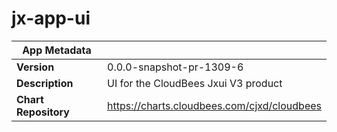 # jx-app-ui

|App Metadata||
|---|---|
| **Version** | 0.0.0-snapshot-pr-1309-6 |
| **Description** | UI for the CloudBees Jxui V3 product |
| **Chart Repository** | https://charts.cloudbees.com/cjxd/cloudbees |
